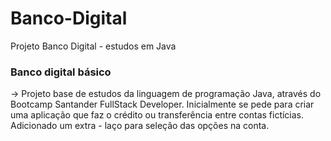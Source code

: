 # Banco-Digital
Projeto Banco Digital - estudos em Java

### Banco digital básico

-> Projeto base de estudos da linguagem de programação Java, através do Bootcamp Santander FullStack Developer.
Inicialmente se pede para criar uma aplicação que faz o crédito ou transferência entre contas fictícias.
Adicionado um extra - laço para seleção das opções na conta.
